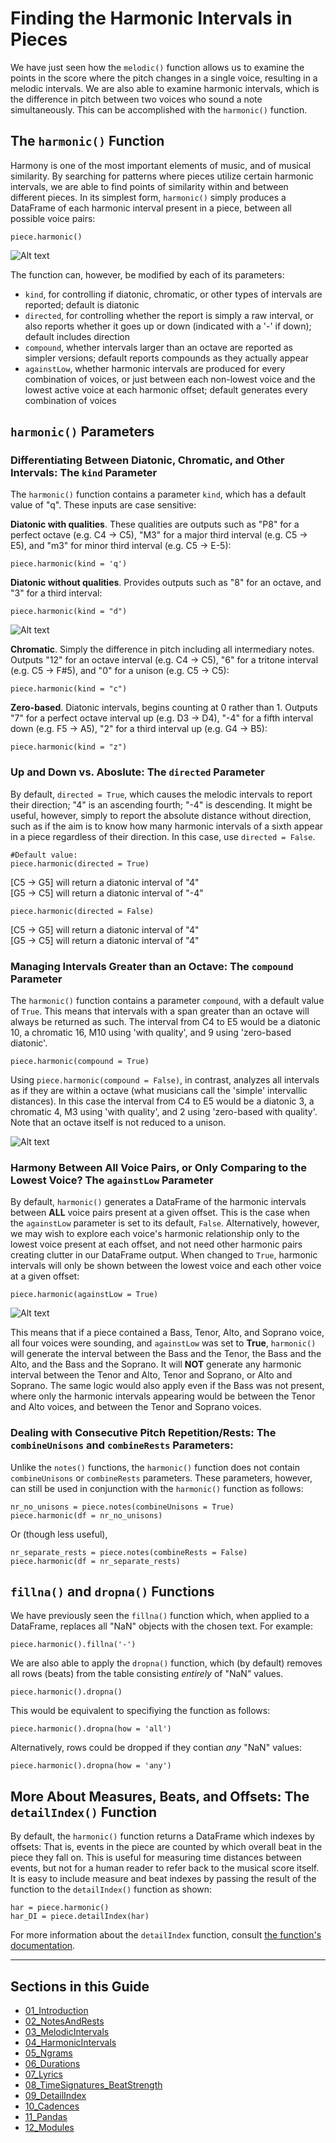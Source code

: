 # Finding the Harmonic Intervals in Pieces  

We have just seen how the `melodic()` function allows us to examine the points in the score where the pitch changes in a single voice, resulting in a melodic intervals. We are also able to examine harmonic intervals, which is the difference in pitch between two voices who sound a note simultaneously. This can be accomplished with the `harmonic()` function.  

## The `harmonic()` Function  

Harmony is one of the most important elements of music, and of musical similarity. By searching for patterns where pieces utilize certain harmonic intervals, we are able to find points of similarity within and between different pieces. In its simplest form, `harmonic()` simply produces a DataFrame of each harmonic interval present in a piece, between all possible voice pairs:  

    piece.harmonic()  

![Alt text](images/har_1.png)

The function can, however, be modified by each of its parameters:  
* `kind`, for controlling if diatonic, chromatic, or other types of intervals are reported; default is diatonic  
* `directed`, for controlling whether the report is simply a raw interval, or also reports whether it goes up or down (indicated with a '-' if down); default includes direction  
* `compound`, whether intervals larger than an octave are reported as simpler versions; default reports compounds as they actually appear  
* `againstLow`, whether harmonic intervals are produced for every combination of voices, or just between each non-lowest voice and the lowest active voice at each harmonic offset; default generates every combination of voices

## `harmonic()` Parameters  

### Differentiating Between Diatonic, Chromatic, and Other Intervals: The `kind` Parameter  

The `harmonic()` function contains a parameter `kind`, which has a default value of "q". These inputs are case sensitive:  

**Diatonic with qualities**. These qualities are outputs such as "P8" for a perfect octave (e.g. C4 -> C5), "M3" for a major third interval (e.g. C5 -> E5), and "m3" for minor third interval (e.g. C5 -> E-5):  

    piece.harmonic(kind = 'q')  

**Diatonic without qualities**. Provides outputs such as "8" for an octave, and "3" for a third interval:  

    piece.harmonic(kind = "d")  

![Alt text](images/har_2.png)

**Chromatic**. Simply the difference in pitch including all intermediary notes. Outputs "12" for an octave interval (e.g. C4 -> C5), "6" for a tritone interval (e.g. C5 -> F#5), and "0" for a unison (e.g. C5 -> C5):  

    piece.harmonic(kind = "c")  

**Zero-based**. Diatonic intervals, begins counting at 0 rather than 1. Outputs "7" for a perfect octave interval up (e.g. D3 -> D4), "-4" for a fifth interval down (e.g. F5 -> A5), "2" for a third interval up (e.g. G4 -> B5):  

    piece.harmonic(kind = "z")  

### Up and Down vs. Aboslute: The `directed` Parameter  

By default, `directed = True`, which causes the melodic intervals to report their direction; "4" is an ascending fourth; "-4" is descending. It might be useful, however, simply to report the absolute distance without direction, such as if the aim is to know how many harmonic intervals of a sixth appear in a piece regardless of their direction.  In this case, use `directed = False`.  

    #Default value:  
    piece.harmonic(directed = True)  

[C5 -> G5] will return a diatonic interval of "4"  
[G5 -> C5] will return a diatonic interval of "-4"  

    piece.harmonic(directed = False)  

[C5 -> G5] will return a diatonic interval of "4"  
[G5 -> C5] will return a diatonic interval of "4"  

### Managing Intervals Greater than an Octave: The `compound` Parameter  

The `harmonic()` function contains a parameter `compound`, with a default value of `True`. This means that intervals with a span greater than an octave will always be returned as such.  The interval from C4 to E5 would be a diatonic 10, a chromatic 16, M10 using 'with quality', and 9 using 'zero-based diatonic'. 

    piece.harmonic(compound = True)

Using `piece.harmonic(compound = False)`, in contrast, analyzes all intervals as if they are within a octave (what musicians call the 'simple' intervallic distances). In this case the interval from C4 to E5 would be a diatonic 3, a chromatic 4, M3 using 'with quality', and 2 using 'zero-based with quality'. Note that an octave itself is not reduced to a unison.  

![Alt text](images/har_3.png)

### Harmony Between All Voice Pairs, or Only Comparing to the Lowest Voice? The `againstLow` Parameter  

By default, `harmonic()` generates a DataFrame of the harmonic intervals between **ALL** voice pairs present at a given offset. This is the case when the `againstLow` parameter is set to its default, `False`. Alternatively, however, we may wish to explore each voice's harmonic relationship only to the lowest voice present at each offset, and not need other harmonic pairs creating clutter in our DataFrame output. When changed to `True`, harmonic intervals will only be shown between the lowest voice and each other voice at a given offset:  

    piece.harmonic(againstLow = True)  

![Alt text](images/har_4.png)

This means that if a piece contained a Bass, Tenor, Alto, and Soprano voice, all four voices were sounding, and `againstLow` was set to **True**, `harmonic()` will generate the interval between the Bass and the Tenor, the Bass and the Alto, and the Bass and the Soprano. It will **NOT** generate any harmonic interval between the Tenor and Alto, Tenor and Soprano, or Alto and Soprano. The same logic would also apply even if the Bass was not present, where only the harmonic intervals appearing would be between the Tenor and Alto voices, and between the Tenor and Soprano voices.  

### Dealing with Consecutive Pitch Repetition/Rests: The `combineUnisons` and `combineRests` Parameters:  

Unlike the `notes()` functions, the `harmonic()` function does not contain `combineUnisons` or `combineRests` parameters. These parameters, however, can still be used in conjunction with the `harmonic()` function as follows:  

    nr_no_unisons = piece.notes(combineUnisons = True)
    piece.harmonic(df = nr_no_unisons)  

Or (though less useful),  

    nr_separate_rests = piece.notes(combineRests = False)  
    piece.harmonic(df = nr_separate_rests)  

## `fillna()` and `dropna()` Functions  

We have previously seen the `fillna()` function which, when applied to a DataFrame, replaces all "NaN" objects with the chosen text. For example:  

    piece.harmonic().fillna('-')  

We are also able to apply the `dropna()` function, which (by default) removes all rows (beats) from the table consisting *entirely* of "NaN" values.  

    piece.harmonic().dropna()  

This would be equivalent to specifiying the function as follows:  

    piece.harmonic().dropna(how = 'all')  

Alternatively, rows could be dropped if they contian *any* "NaN" values:  

    piece.harmonic().dropna(how = 'any')  

## More About Measures, Beats, and Offsets: The `detailIndex()` Function  

By default, the `harmonic()` function returns a DataFrame which indexes by offsets: That is, events in the piece are counted by which overall beat in the piece they fall on. This is useful for measuring time distances between events, but not for a human reader to refer back to the musical score itself. It is easy to include measure and beat indexes by passing the result of the function to the `detailIndex()` function as shown:  

    har = piece.harmonic()  
    har_DI = piece.detailIndex(har)  

For more information about the `detailIndex` function, consult [the function's documentation](09_DetailIndex.md).  

-----

## Sections in this Guide

  * [01_Introduction](01_Introduction.md)
  * [02_NotesAndRests](02_NotesAndRests.md)
  * [03_MelodicIntervals](03_MelodicIntervals.md)
  * [04_HarmonicIntervals](04_HarmonicIntervals.md)
  * [05_Ngrams](05_Ngrams.md)
  * [06_Durations](06_Durations.md)
  * [07_Lyrics](07_Lyrics_Homorhythm.md)
  * [08_TimeSignatures_BeatStrength](08_TimeSignatures_BeatStrength.md)
  * [09_DetailIndex](09_DetailIndex.md)
  * [10_Cadences](10_Cadences.md)
  * [11_Pandas](11_Pandas.md)
  * [12_Modules](12_Modules.md)